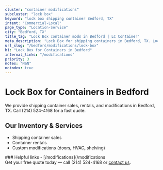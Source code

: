 ```yaml
---
cluster: "container modifications"
subcluster: "lock box"
keyword: "lock box shipping container Bedford, TX"
intent: "Commercial-Local"
page_type: "Location-Service"
city: "Bedford, TX"
title_tag: "Lock Box container mods in Bedford | LC Container"
meta_description: "Lock Box for shipping containers in Bedford, TX. Local fabrication & pro install. LC Container — Since 2003. Get a quote."
url_slug: "/bedford/modifications/lock-box"
h1: "Lock Box for Containers in Bedford"
internal_links: "/modifications"
priority: 3
notes: "NaN"
noindex: true
---
```


# Lock Box for Containers in Bedford

We provide shipping container sales, rentals, and modifications in Bedford, TX. Call (214) 524-4168 for a fast quote.

## Our Inventory & Services
- Shipping container sales
- Container rentals
- Custom modifications (doors, HVAC, shelving)

<div data-section="internal-links">
### Helpful links
- [/modifications](/modifications
</div>

<div data-section="cta">
Get your free quote today — call (214) 524-4168 or <a href="/contact">contact us</a>.
</div>

<script type="application/ld+json">{"@context":"https://schema.org","@type":"FAQPage","mainEntity":[{"@type":"Question","name":"How much does delivery cost in Bedford, TX?","acceptedAnswer":{"@type":"Answer","text":"Delivery costs vary by distance and container size. Most deliveries in Bedford, TX range from $150-$300. Call (214) 524-4168 for an exact quote based on your specific location."}},{"@type":"Question","name":"Do you offer financing or payment plans?","acceptedAnswer":{"@type":"Answer","text":"We accept major credit cards, checks, and can discuss commercial terms for bulk purchases. Call (214) 524-4168 to discuss options."}},{"@type":"Question","name":"Can you customize containers in Bedford, TX?","acceptedAnswer":{"@type":"Answer","text":"Yes — we perform modifications like doors, HVAC, insulation, and shelving. Request a custom quote at (214) 524-4168 or via our contact form."}}]}</script>

